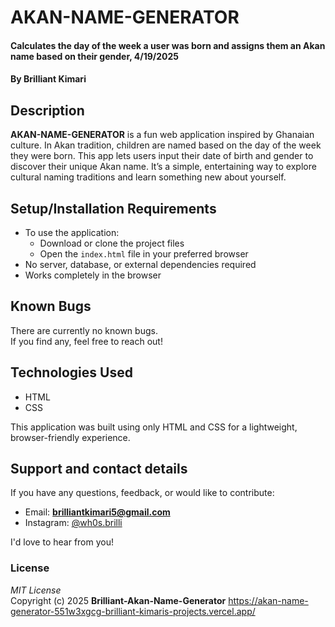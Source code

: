 

# AKAN-NAME-GENERATOR  
#### Calculates the day of the week a user was born and assigns them an Akan name based on their gender, 4/19/2025  
#### By **Brilliant Kimari**

## Description  
**AKAN-NAME-GENERATOR** is a fun web application inspired by Ghanaian culture. In Akan tradition, children are named based on the day of the week they were born. This app lets users input their date of birth and gender to discover their unique Akan name. It’s a simple, entertaining way to explore cultural naming traditions and learn something new about yourself.

## Setup/Installation Requirements  
* To use the application:  
  * Download or clone the project files  
  * Open the `index.html` file in your preferred browser  
* No server, database, or external dependencies required  
* Works completely in the browser  

## Known Bugs  
There are currently no known bugs.  
If you find any, feel free to reach out!

## Technologies Used  
* HTML  
* CSS  

This application was built using only HTML and CSS for a lightweight, browser-friendly experience.

## Support and contact details  
If you have any questions, feedback, or would like to contribute:  
* Email: **brilliantkimari5@gmail.com**  
* Instagram: [@wh0s.brilli](https://instagram.com/wh0s.brilli)

I'd love to hear from you!

### License  
*MIT License*  
Copyright (c) 2025 **Brilliant-Akan-Name-Generator**
https://akan-name-generator-551w3xgcg-brilliant-kimaris-projects.vercel.app/

